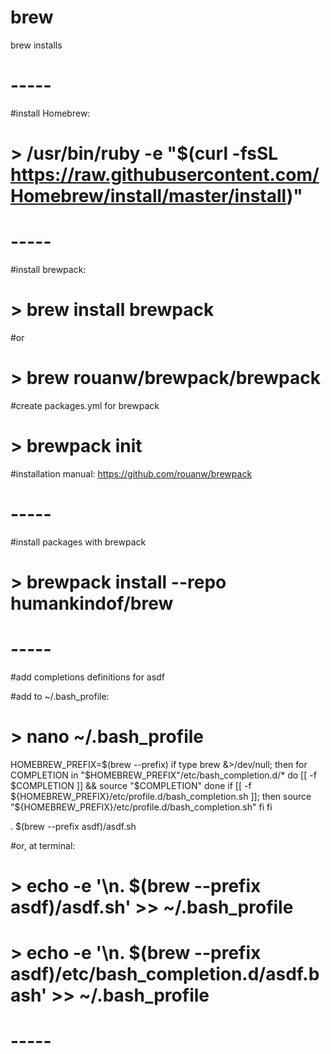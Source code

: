 # brew
brew installs

# -----
#install Homebrew:
# > /usr/bin/ruby -e "$(curl -fsSL https://raw.githubusercontent.com/Homebrew/install/master/install)"

# -----
#install brewpack:
# > brew install brewpack
#or
# > brew rouanw/brewpack/brewpack

#create packages.yml for brewpack
# > brewpack init

#installation manual: https://github.com/rouanw/brewpack

# -----
#install packages with brewpack
# > brewpack install --repo humankindof/brew

# -----
#add completions definitions for asdf

#add to ~/.bash_profile:
# > nano ~/.bash_profile

HOMEBREW_PREFIX=$(brew --prefix)
if type brew &>/dev/null; then
  for COMPLETION in "$HOMEBREW_PREFIX"/etc/bash_completion.d/*
  do
    [[ -f $COMPLETION ]] && source "$COMPLETION"
  done
  if [[ -f ${HOMEBREW_PREFIX}/etc/profile.d/bash_completion.sh ]];
  then
    source "${HOMEBREW_PREFIX}/etc/profile.d/bash_completion.sh"
  fi
fi

. $(brew --prefix asdf)/asdf.sh

#or, at terminal:
# > echo -e '\n. $(brew --prefix asdf)/asdf.sh' >> ~/.bash_profile
# > echo -e '\n. $(brew --prefix asdf)/etc/bash_completion.d/asdf.bash' >> ~/.bash_profile

# -----
